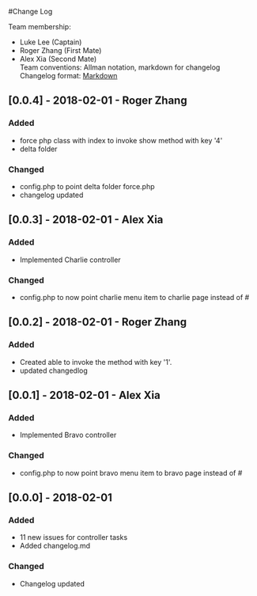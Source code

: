 #Change Log

Team membership:
- Luke Lee (Captain)
- Roger Zhang (First Mate)
- Alex Xia (Second Mate)  
Team conventions: Allman notation, markdown for changelog  
Changelog format: [Markdown](https://github.com/adam-p/markdown-here/wiki/Markdown-Cheatsheet) 

## [0.0.4] - 2018-02-01 - Roger Zhang
### Added
 - force php class with index to invoke show method with key '4'
 - delta folder

### Changed
 - config.php to point delta folder force.php
 - changelog updated

## [0.0.3] - 2018-02-01 - Alex Xia
### Added
- Implemented Charlie controller

### Changed
- config.php to now point charlie menu item to charlie page instead of #

## [0.0.2] - 2018-02-01 - Roger Zhang
### Added
 - Created able to invoke the method with key '1'.
 - updated changedlog

## [0.0.1] - 2018-02-01 - Alex Xia
### Added
- Implemented Bravo controller

### Changed
- config.php to now point bravo menu item to bravo page instead of #

## [0.0.0] - 2018-02-01
### Added
- 11 new issues for controller tasks
- Added changelog.md

### Changed
- Changelog updated
